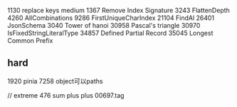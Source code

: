1130 replace keys medium
1367 Remove Index Signature 
3243 FlattenDepth
4260 AllCombinations
9286 FirstUniqueCharIndex
21104 FindAl
26401 JsonSchema
3040 Tower of hanoi
30958 Pascal's triangle
30970 IsFixedStringLiteralType
34857 Defined Partial Record
35045 Longest Common Prefix

## hard
 
1920 pinia
7258 object可以paths

// extreme 476 sum plus plus
 00697.tag